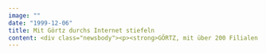 ```yaml
---
image: ""
date: "1999-12-06"
title: Mit Görtz durchs Internet stiefeln
content: <div class="newsbody"><p><strong>GÖRTZ, mit über 200 Filialen in mehr als 90 Städten in Deutschland und Österreich einer der umsatzstärksten Schuhhändler, macht Schuhfans jetzt auch im Internet glücklich. Unter www.goertz.de finden User nicht nur Schuhe, sondern auch interessante und nützliche Informationen rund um dieses Thema sowie über das Unternehmen GÖRTZ.</strong></p><p>Bei der Umsetzung der innovativen Internet-Präsenz gelang SinnerSchrader die Kombination von anspruchsvollem Design und echtem Shopping-Mehrwert. Das monatlich aktualisierte Angebot an Herren- und Damenschuhen enthält von Pumps über den klassischen Halbschuh bis hin zu modischen Rucksäcken und Taschen ein vielseitiges Sortiment. Jeder Artikel kann mit wenigen Mausklicks bequem und sicher direkt bei GÖRTZ bestellt werden - und wird anschließend kostenlos ins Haus geliefert.</p><p>Auf der Website lässt sich auch die kostenlose GÖRTZ-Kundenkarte für VIF's - Very Important Feet - ordern. Damit gibt es bei jedem Schuhkauf in einer Filiale von GÖRTZ, GÖRTZ 17, GÖRTZ M, FRANCO FRANCESCO und HESS einen Rabatt. Um die Bezahlung überhaupt nicht kümmern müssen sich die Internet-User, die beim GÖRTZ-Gewinnspiel korrekt auf den Schuh tippen, der sich im aktuellen Monat am besten verkauft. Ihnen winkt ein "Schuh-Abo" für ein Jahr - zwölf Monate GÖRTZ-Schuhe zum Nulltarif!</p><p>Das Motto des Schuhhauses "Alles geht mit GÖRTZ" ist auch im Internet Programm. Auf der Website kann der Besucher nicht nur Schuhe anschauen und bestellen, sondern sich auch umfassend über das Unternehmen und seine Geschichte informieren oder Kontakt mit GÖRTZ aufnehmen. Der Filialfinder stellt sogar die Auswahl der nächstgelegenen Geschäfte zusammen. Auch Journalisten finden bei GÖRTZ alles, was sie für ihre Arbeit brauchen&#58; Die Homepage verfügt im Navigationsmenü "Das Unternehmen" über einen Pressebereich, in dem Pressetexte, Fotos und Logos als Download bereitstehen.</p><p>Zum 125-jährigen Bestehen des Unternehmens gestaltete SinnerSchrader eine spezielle Jubiläumsseite für das Schuh-Imperium. Im Mittelpunkt stand dabei eine großangelegte Spendenaktion, bei der die Firma GÖRTZ für jedes im Jubiläumsmonat März verkauftes Paar Schuhe 125 Pfennig spendete.</p></div>
---
```


